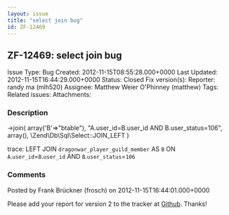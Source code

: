 ```yaml
---
layout: issue
title: "select join bug"
id: ZF-12469
---
```


ZF-12469: select join bug
-------------------------

 Issue Type: Bug Created: 2012-11-15T08:55:28.000+0000 Last Updated: 2012-11-15T16:44:29.000+0000 Status: Closed Fix version(s): 
 Reporter:  randy ma (mlh520)  Assignee:  Matthew Weier O'Phinney (matthew)  Tags: 
 Related issues: 
 Attachments: 
### Description

->join( array('B'=>"btable"), "A.user\_id=B.user\_id AND B.user\_status=106", array(), \\Zend\\Db\\Sql\\Select::JOIN\_LEFT )

trace: LEFT JOIN `dragonwar_player_guild_member` AS `B` ON `A`.`user_id`=`B`.`user_id` AND `B`.`user_status`=`106`

 

 

### Comments

Posted by Frank Brückner (frosch) on 2012-11-15T16:44:01.000+0000

Please add your report for version 2 to the tracker at [Github](https://github.com/zendframework/zf2/issues). Thanks!

 

 